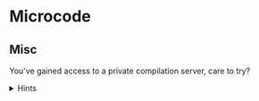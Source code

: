 # Microcode
## Misc

You've gained access to a private compilation server, care to try?

<details> 
    <summary>Hints</summary>
    
    1. I think we made a typo in the challenge name. It's supposed to be Macrocode.

</details>
